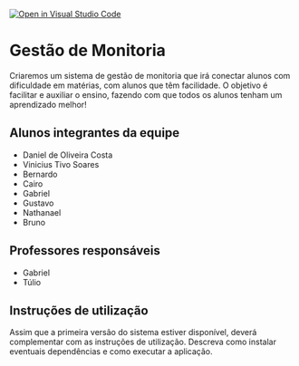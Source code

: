 [![Open in Visual Studio Code](https://classroom.github.com/assets/open-in-vscode-718a45dd9cf7e7f842a935f5ebbe5719a5e09af4491e668f4dbf3b35d5cca122.svg)](https://classroom.github.com/online_ide?assignment_repo_id=11881251&assignment_repo_type=AssignmentRepo)
# Gestão de Monitoria
Criaremos um sistema de gestão de monitoria que irá conectar alunos com dificuldade em matérias, com alunos que têm facilidade. O objetivo é facilitar e auxiliar o ensino, fazendo com que todos os alunos tenham um aprendizado melhor!

## Alunos integrantes da equipe

* Daniel de Oliveira Costa
* Vinicius Tivo Soares
* Bernardo
* Cairo
* Gabriel
* Gustavo
* Nathanael
* Bruno

## Professores responsáveis

* Gabriel
* Túlio

## Instruções de utilização

Assim que a primeira versão do sistema estiver disponível, deverá complementar com as instruções de utilização. Descreva como instalar eventuais dependências e como executar a aplicação.
